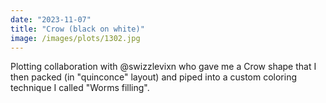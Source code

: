 ```yaml
---
date: "2023-11-07"
title: "Crow (black on white)"
image: /images/plots/1302.jpg
---
```


Plotting collaboration with @swizzlevixn who gave me a Crow shape that I then packed (in "quinconce" layout) and piped into a custom coloring technique I called "Worms filling".